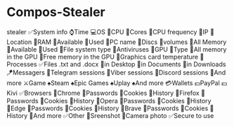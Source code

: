 # Compos-Stealer
stealer
✅System info
  ⌚Time
  💻OS
  🔩CPU
    📜Cores
    📜CPU frequency
📡IP
  📡Location
    💽RAM
     💾Available
     💾Used
  📜PC name
 💽Discs
  📜volumes
    💾All Memory
    💾Available
    💾Used
📜File system type
🧪Antiviruses
  🎥GPU
  🔩Type
  💾All memory in the GPU
  💾Free memory in the GPU
  📜Graphics card temperature
  📠Processes
✅Files .txt and .docx
  📝in Desktop
  📝in Documents
  📝in Downloads
🪁Messagers
  📢Telegram sessions
  📢Viber sessions
  📢Discord sessions
  📢And more
⚔Game
  ♠Steam
  ♠Epic Games
  ♠Uplay
  ♠And more
💳Wallets
  💵PayPal
  💵Kivi
✅Browsers
  🔗Chrome
  🔑Passwords
  🔐Cookies
  📝History
  🔗Firefox
  🔑Passwords
  🔐Cookies
  📝History
  🔗Opera
  🔑Passwords
  🔐Cookies
  📝History
  🔗Edge
  🔑Passwords
  🔐Cookies
  📝History
  🔗Brave
  🔑Passwords
  🔐Cookies
  📝History
  🔗And more
✅Other
  📸Sreenshot
  📸Camera photo
✅Secure to use
